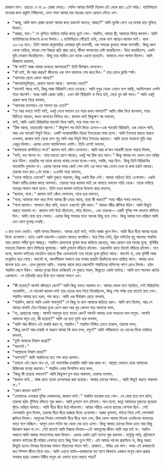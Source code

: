 রমজান মাস। হয়তো ১৭ বা ১৮ রোজা চলছে। সেদিন আমার ডিউটি বিকেল ৪টা থেকে রাত ১২টা পর্যন্ত। ব্যাটালিয়নে যাওয়ার জন্য প্রস্তুতি নিচ্ছিলাম, এমন সময় আমার চার বছরের ছেলে রোহান দৌড়ে এল।
-	"আব্বু, আমি কাল রোজা রাখব! আমার জন্য চকলেট আনবে, আচ্ছা?"
আমি মুচকি হেসে ওর মাথায় হাত বুলিয়ে দিলাম।
-	 "আচ্ছা, বাবা।"
সে খুশিতে লাফিয়ে দাদির কাছে ছুটে গেল। শারমিন, আমার স্ত্রী, আমাকে বিদায় জানাল। আমি ব্যাটালিয়নের উদ্দেশ্যে রওনা দিলাম।
২
ব্যাটালিয়নে পৌঁছেই দেখি, বেঞ্চে বসে আছেন জামাল ভাই। বয়স ৩৩-৩৪ হবে। তিনি আমার শ্বশুরবাড়ির এলাকার মুদি ব্যবসায়ী, এক সময়ের কুখ্যাত মাদক ব্যবসায়ী। কিন্তু জেল থেকে বেরিয়ে, মায়ের শেষ ইচ্ছার প্রতি শ্রদ্ধা রেখে, জীবন বদলানোর চেষ্টা করেছিলেন। বিয়ে করেছিলেন, একটা মুদি দোকান দিয়েছিলেন। কিন্তু তার অতীত যেন তাকে এখনো ছাড়েনি।
আমাকে দেখে সালাম দিলেন। আমি জিজ্ঞাসা করলাম, 
-	"কি ভাই? আজ আবার ডাকছে আপনাকে?"
তিনি দীর্ঘশ্বাস ফেললেন।
-	"হ্যাঁ ভাই, কি আর করার? জীবনের এক পাপ আমাকে শেষ করে দিল।"
তার চোখে ক্লান্তি স্পষ্ট।
-  "আপনার ছেলে কেমন আছে?"
-  "আলহামদুলিল্লাহ, রোহান ভালো আছে। আপনার মেয়ে?"
-  "ভালোই আছে ভাই, কিন্তু আজ বিরিয়ানি খেতে চেয়েছে। আমি দুপুর থেকে এখানে বসে আছি, অ্যাডিশনাল এসপি স্যার আসেনি। অথচ আমি রোজা আছি। এখন যদি বিরিয়ানি না নিয়ে যাই, মেয়ে খুব কষ্ট পাবে।"
আমি একটু খারাপ লাগা নিয়ে বললাম,
- "আপনার ব্যবসায়ও তো সমস্যা হয় এতে?"
-  "তা আর বলতে ভাই! ভাই, একটু দেখে বলবেন তো স্যার   কখন আসবে?"
আমি খোঁজ নিয়ে জানলাম, স্যার মিটিংয়ে আছেন, কখন আসবেন নিশ্চিত নয়। জামাল ভাই কিছুক্ষণ পর বললেন,
- ভাই, আমি একটা বিরিয়ানির প্যাকেট নিয়ে আসি, পরে সময় পাব না।
- "ঠিক আছে, তাড়াতাড়ি আসেন।"
কিছুক্ষণ পর তিনি ফিরে এলেন—এক প্যাকেট বিরিয়ানি, এক বোতল পানি, আর এক প্যাকেট বিস্কুট নিয়ে।
একটি অপরাধবিহীন বিচার
ইফতারের সময় হলো। আমি ইফতার করতে করতে দেখলাম, জামাল ভাই বেঞ্চে বসে শুধু পানি আর বিস্কুট দিয়ে ইফতার করছেন। আমি তাকে মাখানো মুড়ি আর খেজুর দিলাম।
এরপর এলেন অ্যাডিশনাল এসপি। তিনি এসেই বললেন,
-	"জামালকে কাস্টডিতে নাও!"
জামাল ভাই কেঁদে ফেললেন। আমি আর ক'জন সহকর্মী তাকে শান্তনা দিলাম,
-	"ভাই, ভয় পাবেন না। স্যার হয়তো রেগে আছেন, একটু পর ঠিক হয়ে যাবে।"
কিন্তু আমার মন কেমন যেন অস্থির হয়ে উঠল।
তারাবির পর তাকে রাতের খাবার দেওয়া হলো—ভাত, সবজি, আর ডিম। কিন্তু তিনি বিরিয়ানির প্যাকেটটা খুললেন না।
এরপর অনেক সময় কেটে গেল ভাই এর সাথে আর তেমন দেখা বা কথা হয়নি আমার। তারপর যখন রাত ১১টা বাজে। এএসপি স্যার বললেন,
-	"তাকে গাড়িতে তোলো!"
আমি বুঝতে পারলাম, কিছু একটা ঠিক নেই। আমরা গাড়িতে উঠে এগোলাম। একটা নির্জন মাটির রাস্তার কাছে থামলাম। তারপর স্যার জামাল ভাই কে নামাতে বললেন গাড়ি থেকে। তাকে নামিয়ে স্যারের সামনে আনা হলো। তিনি তখন জামাল ভাইকে উদ্দেশ্য করে বললেন,
-	"জামাল, পালা।"
জামাল ভাই কেঁদে ফেললেন, পায়ে ধরে বললেন,
-	"স্যার, আমাকে মাফ করে দিন! আমার স্ত্রী-মেয়ে আছে, তারা কী করবে?"
স্যার গম্ভীর গলায় বললেন,
-	"পালা জামাল। পালালে বেঁচে যাবি, নাহলে এখানেই গুলি করব।"
আমার শরীর ঝাঁপিয়ে উঠল। আমি কিছুই করতে পারলাম না। জামাল ভাই উঠে দাঁড়ালেন, দৌড় দিলেন... এবং তারপর—
একটি গুলির শব্দ বাতাসে কাঁপিয়ে দিল।
আমি বোবা হয়ে গেলাম। এরপর কিছু সময়ের মধ্যে অনেক কিছু হয়ে গেল। কিন্তু আমার মনে হচ্ছিল আমি যেন কোন দুঃস্বপ্ন দেখছি।

৩
রাত তখন দেড়টা। আমি বাসায় ফিরলাম। আমার ছোট ভাই, সাইদ দরজা খুলে দিল। আমি ধীরে ধীরে আমার ঘরের দিকে এগোলাম। হাতে একটা চকলেট—রোহান আনতে বলেছিল। ঘরে গিয়ে দেখি, ড্রিম লাইটের মৃদু আলোয় শারমিন আর রোহান গভীর ঘুমে আচ্ছন্ন। শারমিন রোহানকে বুকের মধ্যে জড়িয়ে রেখেছে, আর রোহান তার মায়ের বুকে, পৃথিবীর সবচেয়ে নিরাপদ স্থানে নিশ্চিন্তে ঘুমোচ্ছে।
আমি চুপচাপ দাঁড়িয়ে রইলাম। চকলেটটা হাতে নিয়েই দাঁড়িয়ে রইলাম। মনে হলো, জামাল ভাইয়ের মেয়েটাও হয়তো ঠিক এমনভাবেই তার মায়ের বুকে ঘুমিয়ে আছে। জানেই না, তার পৃথিবী আজ সংকুচিত হয়ে গেছে। জানেই না, আগামীকাল সকালে তার মাথার ছায়াটা চিরদিনের জন্য হারিয়ে যাবে।
আমার চোখ ঝাপসা হয়ে এল। চোখ মুছলাম আমি। তারপর আস্তে করে চকলেটটা শারমিনের বালিশের পাশে রেখে দিলাম।
হঠাৎ শারমিন জেগে উঠল। আমার মুখের দিকে তাকিয়েই সে বুঝতে পারল, কিছুতো একটা ঘটেছে। আমি বসে পড়লাম খাটের একপাশে। সে তড়িঘড়ি করে উঠে বসে আমার সামনে এল।
-	"কী হয়েছে? আপনি কাঁদছেন কেন?"
আমি কিছু বলতে পারলাম না। আমার কেবল মনে পড়ছিল, সেই বিরিয়ানির প্যাকেটটা… যে প্যাকেট জামাল ভাই তার মেয়ের জন্য নিয়ে গিয়েছিলেন, কিন্তু শেষ পর্যন্ত তার হাতেই রয়ে গেল।
শারমিন আমার হাত ধরল, শক্ত করে। আমি এক দীর্ঘশ্বাস ছেড়ে বললাম,
-	"শারমিন, জানো আমি একটা অমানুষ?"
সে কিছু না বলে আমাকে জড়িয়ে ধরল। আমি বসে ছিলাম, আর সে আমার মাথাটা টেনে নিজের বুকে চেপে ধরল আর খুব কোমল স্বরে আমাকে বলল,
-	"না, রোহানের আব্বু। আপনি অমানুষ হতে যাবেন কেন? আপনি আমার দেখা সবচেয়ে ভাল মানুষ। আপনি আমাকে বলুন তো, কী হয়েছে?"
আমি ওর হাত দুটো ধরে বললাম,
-	"আমি আর জীবনে এই চাকরি করব না, শারমিন।"
শারমিন বিস্মিত চোখে তাকাল, তারপর বলল,
-	"কিন্তু কেন? আর চাকরি না করলে আমরা কি করে চলব, বলুন?"
আমি গভীরভাবে ওর চোখের দিকে তাকিয়ে বললাম,
-	"তুমি আমাকে বিশ্বাস করো?"
-	"অবশ্যই।"
-	"আল্লাহকে বিশ্বাস করো?"
-	"অবশ্যই!"
আমি শারমিনের হাত শক্ত করে ধরলাম।
-	"তাহলে এটা জেনে নাও যে, এই অমানবিক চাকরিটা আমি আর করব না। আল্লাহ যেভাবে হোক আমাদের রিজিকের ব্যবস্থা করবেন।"
শারমিন এবার ফিসফিস করে বলল,
-	"কিন্তু কী হয়েছে বলবেন?"
আমি কিছুক্ষণ চুপ করে থাকলাম, তারপর বললাম,
-	"জামাল ভাই… আজ রাতে তাকে ক্রসফায়ার করা হয়েছে। আমার চোখের সামনে… আমি কিছুই করতে পারলাম না।"
-	"কোন জামাল ভাই?"
-	"তোমাদের এলাকার মুদির দোকানদার, জামাল ভাই।"
শারমিন হতবাক হয়ে গেল। সে বোবা হয়ে বসে রইল, তারপর হঠাৎ ফুঁপিয়ে কাঁদতে শুরু করল। আমি চুপচাপ বসে রইলাম। মনে হলো, কান্না আমাদের দুজনের হৃদয়কে ফুঁড়ে বেরিয়ে আসছে।
আমি ধীরে ধীরে উঠে দাঁড়ালাম। আমার শরীরে এখনো র‍্যাবের পোশাক ছিল। সেই পোশাকটা খুলে নিলাম, তারপর ধীরে ধীরে দরজার দিকে এগোলাম। দরজা খুললাম, বাইরে গিয়ে সেই পোশাকটা জ্বালিয়ে দিলাম। আগুনের শিখায় পোশাকটা ধীরে ধীরে গলে গেল, ঠিক যেমন আমার বিবেক এতদিনের অন্যায়ের ভারে গলে যাচ্ছিল। আগুন দেখে সাইদ ঘর থেকে বের হয়ে এলো। কিন্তু আমার চোখের দিকে চেয়ে আর কিছু জিজ্ঞেস করল না সে। সেই রাতেই আমি সিদ্ধান্ত নিলাম—এই অমানুষের জীবন আমি আর চাই না।
পরদিন সকালে আমি আমার পদত্যাগপত্র জমা দিলাম। এরপর একটা ছোট ব্যবসা শুরু করলাম। যতটুকু পারি, প্রতিমাসে জামাল ভাইয়ের স্ত্রী মারিয়া বেগমের হাতে কিছু টাকা তুলে দিই। এটা আমার পাপের প্রায়শ্চিত্ত না, কিন্তু অন্তত কিছুটা হলেও নিজের বিবেকের সামনে দাঁড়ানোর সাহস পাই।
রমজান… পবিত্র এক মাস। অথচ এই রমজানেই কত নিষ্পাপ জীবন নিভে যায়। আমি এখনো ভাবি—রমজানের মত মাসে কিভাবে একজন মানুষ কোন প্রকার অপরাধ ছাড়া একজন নিরীহ মানুষ কে এভাবে হত্যা করতে পারে?
